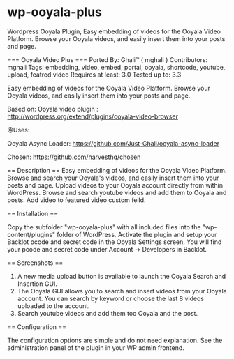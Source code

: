 wp-ooyala-plus
==============

Wordpress Ooyala Plugin, Easy embedding of videos for the Ooyala Video Platform. Browse your Ooyala videos, and easily insert them into your posts and page.

=== Ooyala Video Plus ===
Ported By: Ghali™ ( mghali )
Contributors: mghali
Tags: embedding, video, embed, portal, ooyala, shortcode, youtube, upload, featred video
Requires at least: 3.0
Tested up to: 3.3


Easy embedding of videos for the Ooyala Video Platform.
Browse your Ooyala videos, and easily insert them into your posts and page.

Based on: Ooyala video plugin : http://wordpress.org/extend/plugins/ooyala-video-browser


@Uses:

Ooyala Async Loader: https://github.com/Just-Ghali/ooyala-async-loader

Chosen: https://github.com/harvesthq/chosen


== Description ==
Easy embedding of videos for the Ooyala Video Platform.
Browse and search your Ooyala's videos, and easily insert them into your posts and page.
Upload videos to your Ooyala account directly from within WordPress.
Browse and search youtube videos and add them to Ooyala and posts.
Add video to featured video custom feild.

== Installation ==

Copy the subfolder "wp-ooyala-plus" with all included files into the "wp-content/plugins" folder of WordPress. Activate the plugin and setup your Backlot pcode and secret code in the Ooyala Settings screen. You will find your pcode and secret code under Account -> Developers in Backlot.

== Screenshots ==

1. A new media upload button is available to launch the Ooyala Search and Insertion GUI.
2. The Ooyala GUI allows you to search and insert videos from your Ooyala account. You can search by keyword or choose the last 8 videos uploaded to the account.
3. Search youtube videos and add them too Ooyala and the post.


== Configuration ==

The configuration options are simple and do not need explanation. See the administration panel of the plugin in your WP admin frontend.
